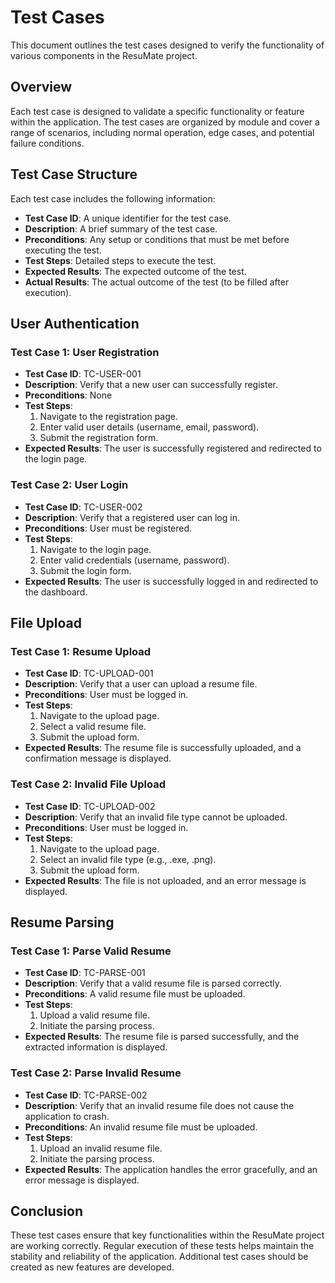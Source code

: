 # Test Cases

This document outlines the test cases designed to verify the functionality of various components in the ResuMate project.

## Overview

Each test case is designed to validate a specific functionality or feature within the application. 
The test cases are organized by module and cover a range of scenarios, including normal operation, edge cases, and
potential failure conditions.

## Test Case Structure

Each test case includes the following information:
- **Test Case ID**: A unique identifier for the test case.
- **Description**: A brief summary of the test case.
- **Preconditions**: Any setup or conditions that must be met before executing the test.
- **Test Steps**: Detailed steps to execute the test.
- **Expected Results**: The expected outcome of the test.
- **Actual Results**: The actual outcome of the test (to be filled after execution).

## User Authentication

### Test Case 1: User Registration

- **Test Case ID**: TC-USER-001
- **Description**: Verify that a new user can successfully register.
- **Preconditions**: None
- **Test Steps**:
    1. Navigate to the registration page.
    2. Enter valid user details (username, email, password).
    3. Submit the registration form.
- **Expected Results**: The user is successfully registered and redirected to the login page.

### Test Case 2: User Login

- **Test Case ID**: TC-USER-002
- **Description**: Verify that a registered user can log in.
- **Preconditions**: User must be registered.
- **Test Steps**:
    1. Navigate to the login page.
    2. Enter valid credentials (username, password).
    3. Submit the login form.
- **Expected Results**: The user is successfully logged in and redirected to the dashboard.

## File Upload

### Test Case 1: Resume Upload

- **Test Case ID**: TC-UPLOAD-001
- **Description**: Verify that a user can upload a resume file.
- **Preconditions**: User must be logged in.
- **Test Steps**:
    1. Navigate to the upload page.
    2. Select a valid resume file.
    3. Submit the upload form.
- **Expected Results**: The resume file is successfully uploaded, and a confirmation message is displayed.

### Test Case 2: Invalid File Upload

- **Test Case ID**: TC-UPLOAD-002
- **Description**: Verify that an invalid file type cannot be uploaded.
- **Preconditions**: User must be logged in.
- **Test Steps**:
    1. Navigate to the upload page.
    2. Select an invalid file type (e.g., .exe, .png).
    3. Submit the upload form.
- **Expected Results**: The file is not uploaded, and an error message is displayed.

## Resume Parsing

### Test Case 1: Parse Valid Resume

- **Test Case ID**: TC-PARSE-001
- **Description**: Verify that a valid resume file is parsed correctly.
- **Preconditions**: A valid resume file must be uploaded.
- **Test Steps**:
    1. Upload a valid resume file.
    2. Initiate the parsing process.
- **Expected Results**: The resume file is parsed successfully, and the extracted information is displayed.

### Test Case 2: Parse Invalid Resume

- **Test Case ID**: TC-PARSE-002
- **Description**: Verify that an invalid resume file does not cause the application to crash.
- **Preconditions**: An invalid resume file must be uploaded.
- **Test Steps**:
    1. Upload an invalid resume file.
    2. Initiate the parsing process.
- **Expected Results**: The application handles the error gracefully, and an error message is displayed.

## Conclusion

These test cases ensure that key functionalities within the ResuMate project are working correctly. 
Regular execution of these tests helps maintain the stability and reliability of the application. 
Additional test cases should be created as new features are developed.
